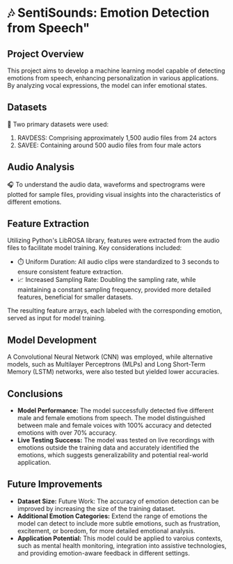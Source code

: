 # 🎶 SentiSounds: Emotion Detection from Speech"
## Project Overview 
This project aims to develop a machine learning model capable of detecting emotions from speech, enhancing personalization in various applications. By analyzing vocal expressions, the model can infer emotional states. 

## Datasets
📂 Two primary datasets were used: 
1. RAVDESS: Comprising approximately 1,500 audio files from 24 actors
2. SAVEE: Containing around 500 audio files from four male actors

## Audio Analysis
🎧 To understand the audio data, waveforms and spectrograms were plotted for sample files, providing visual insights into the characteristics of different emotions.

## Feature Extraction 
Utilizing Python's LibROSA library, features were extracted from the audio files to facilitate model training. Key considerations included:

-  ⏱️ Uniform Duration: All audio clips were standardized to 3 seconds to ensure consistent feature extraction.
-  📈 Increased Sampling Rate: Doubling the sampling rate, while maintaining a constant sampling frequency, provided more detailed features, beneficial for smaller datasets.

The resulting feature arrays, each labeled with the corresponding emotion, served as input for model training.

## Model Development 
A Convolutional Neural Network (CNN) was employed, while alternative models, such as Multilayer Perceptrons (MLPs) and Long Short-Term Memory (LSTM) networks, were also tested but yielded lower accuracies.

## Conclusions
- __Model Performance:__ The model successfully detected five different male and female emotions from speech. The model distinguished between male and female voices with 100% accuracy and detected emotions with over 70% accuracy.
- __Live Testing Success:__ The model was tested on live recordings with emotions outside the training data and accurately identified the emotions, which suggests generalizability and potential real-world application.

## Future Improvements
- __Dataset Size:__ Future Work: The accuracy of emotion detection can be improved by increasing the size of the training dataset.
- __Additional Emotion Categories:__ Extend the range of emotions the model can detect to include more subtle emotions, such as frustration, excitement, or boredom, for more detailed emotional analysis.
- __Application Potential:__ This model could be applied to varoius contexts, such as mental health monitoring, integration into assistive technologies, and providing emotion-aware feedback in different settings. 
